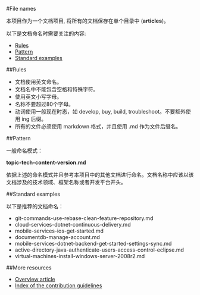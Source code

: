 #File names

本项目作为一个文档项目, 将所有的文档保存在单个目录中 (**articles**)。

以下是文档命名时需要关注的内容:

- [Rules]
- [Pattern]
- [Standard examples]

##Rules

- 文档使用英文命名。
- 文档名中不能包含空格和特殊字符。
- 使用英文小写字母。
- 名称不要超过80个字母。
- 动词使用一般现在时态，如 develop, buy, build, troubleshoot。不要额外使用 ing 后缀。
- 所有的文件必须使用 markdown 格式，并且使用 .md 作为文件后缀名。

##Pattern

一般命名模式：

 **topic-tech-content-version.md**

依据上述的命名模式并且参考本项目中的其他文档进行命名。文档名称中应该以该文档涉及的技术领域、框架名称或者开发平台开头。

##Standard examples

以下是推荐的文档命名：

- git-commands-use-rebase-clean-feature-repository.md
- cloud-services-dotnet-continuous-delivery.md
- mobile-services-ios-get-started.md
- documentdb-manage-account.md
- mobile-services-dotnet-backend-get-started-settings-sync.md
- active-directory-java-authenticate-users-access-control-eclipse.md
- virtual-machines-install-windows-server-2008r2.md

##More resources

- [Overview article](./../README.md)
- [Index of the contribution guidelines](./contribution-guidelines-index.md)

<!--Anchors-->
[Rules]: #rules
[Pattern]: #pattern
[Standard examples]: #standard-examples
